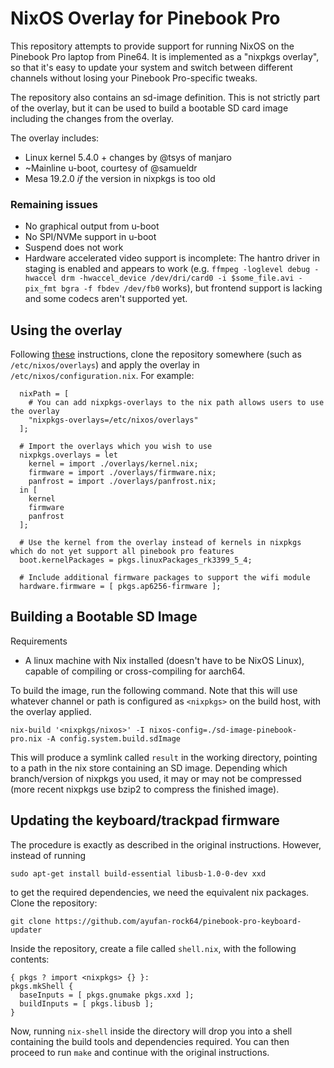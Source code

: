 # NixOS Overlay for Pinebook Pro

This repository attempts to provide support for running NixOS on the Pinebook Pro laptop from Pine64. It is implemented as a "nixpkgs overlay", so that it's easy to update your system and switch between different channels without losing your Pinebook Pro-specific tweaks.

The repository also contains an sd-image definition. This is not strictly part of the overlay, but it can be used to build a bootable SD card image including the changes from the overlay.

The overlay includes:
* Linux kernel 5.4.0 + changes by @tsys of manjaro
* ~Mainline u-boot, courtesy of @samueldr
* Mesa 19.2.0 *if* the version in nixpkgs is too old

### Remaining issues
* No graphical output from u-boot
* No SPI/NVMe support in u-boot
* Suspend does not work
* Hardware accelerated video support is incomplete: The hantro driver in staging is enabled and appears to work (e.g. `ffmpeg -loglevel debug -hwaccel drm -hwaccel_device /dev/dri/card0 -i $some_file.avi -pix_fmt bgra -f fbdev /dev/fb0` works), but frontend support is lacking and some codecs aren't supported yet.

## Using the overlay

Following [these](https://nixos.wiki/wiki/Overlays) instructions, clone the repository somewhere (such as `/etc/nixos/overlays`) and apply the overlay in `/etc/nixos/configuration.nix`. For example:
```
  nixPath = [
    # You can add nixpkgs-overlays to the nix path allows users to use the overlay
    "nixpkgs-overlays=/etc/nixos/overlays"
  ];

  # Import the overlays which you wish to use
  nixpkgs.overlays = let
    kernel = import ./overlays/kernel.nix;
    firmware = import ./overlays/firmware.nix;
    panfrost = import ./overlays/panfrost.nix;
  in [
    kernel
    firmware
    panfrost
  ];

  # Use the kernel from the overlay instead of kernels in nixpkgs which do not yet support all pinebook pro features
  boot.kernelPackages = pkgs.linuxPackages_rk3399_5_4;

  # Include additional firmware packages to support the wifi module
  hardware.firmware = [ pkgs.ap6256-firmware ];

```

## Building a Bootable SD Image

Requirements
* A linux machine with Nix installed (doesn't have to be NixOS Linux), capable of compiling or cross-compiling for aarch64.

To build the image, run the following command. Note that this will use whatever channel or path is configured as `<nixpkgs>` on the build host, with the overlay applied.
```
nix-build '<nixpkgs/nixos>' -I nixos-config=./sd-image-pinebook-pro.nix -A config.system.build.sdImage
```
This will produce a symlink called `result` in the working directory, pointing to a path in the nix store containing an SD image. Depending which branch/version of nixpkgs you used, it may or may not be compressed (more recent nixpkgs use bzip2 to compress the finished image).

## Updating the keyboard/trackpad firmware

The procedure is exactly as described in the original instructions. However, instead of running
```
sudo apt-get install build-essential libusb-1.0-0-dev xxd
```
to get the required dependencies, we need the equivalent nix packages. Clone the repository:
```
git clone https://github.com/ayufan-rock64/pinebook-pro-keyboard-updater
```
Inside the repository, create a file called `shell.nix`, with the following contents:
```
{ pkgs ? import <nixpkgs> {} }:
pkgs.mkShell {
  baseInputs = [ pkgs.gnumake pkgs.xxd ];
  buildInputs = [ pkgs.libusb ];
}
```
Now, running `nix-shell` inside the directory will drop you into a shell containing the build tools and dependencies required. You can then proceed to run `make` and continue with the original instructions.
